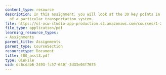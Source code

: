 ```yaml
---
content_type: resource
description: In this assignment, you will look at the 30 key points in the context
  of a particular transportation system.
file: https://ol-ocw-studio-app-production.s3.amazonaws.com/courses/1-221j-transportation-systems-fall-2004/dc6cdab62493fc57640f3d33e04f7675_f00_asst3.pdf
file_type: application/pdf
learning_resource_types:
- Assignments
parent_title: Assignments
parent_type: CourseSection
resourcetype: Document
title: f00_asst3.pdf
type: OCWFile
uid: dc6cdab6-2493-fc57-640f-3d33e04f7675
---
```

